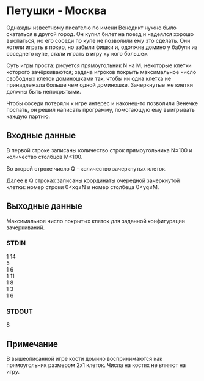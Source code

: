 # Петушки - Москва
Однажды известному писателю по имени Венедикт нужно было скататься в другой город. Он купил билет на поезд и надеялся хорошо выспаться, но его соседи по купе
не позволили ему это сделать. Они хотели играть в покер, но забыли фишки и, одолжив домино у бабули из соседнего купе, стали играть в игру «у кого больше».  
  
Суть игры проста: рисуется прямоугольник N на M, некоторые клетки которого зачёркиваются; задача игроков покрыть максимальное число свободных клеток
доминошками так, чтобы ни одна клетка не принадлежала больше чем одной доминошке. Зачеркнутые же клетки должны быть непокрытыми.  
  
Чтобы соседи потеряли к игре интерес и наконец-то позволили Венечке поспать, он решил написать программу, помогающую ему выигрывать каждую партию.

## Входные данные
В первой строке записаны количество строк прямоугольника N≤100 и количество столбцов M≤100.  
  
Во второй строке число Q - количество зачеркнутых клеток.   
  
Далее в Q строках записаны координаты очередной зачеркнутой клетки: номер строки 0<xq≤N и номер столбеца 0<yq≤M.

## Выходные данные
Максимальное число покрытых клеток для заданной конфигурации зачеркиваний.

### STDIN
1 14  
5  
1 6  
1 11  
1 8  
1 3  
1 6

### STDOUT
8

## Примечание
В вышеописанной игре кости домино воспринимаются как прямоугольник размером 2х1 клеток. Числа на костях не влияют на игру.
